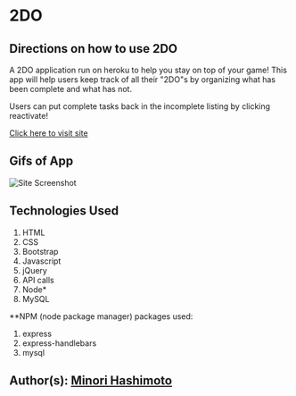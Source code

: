# 2DO

## Directions on how to use 2DO
A 2DO application run on heroku to help you stay on top of your game! This app will help users keep track of all their "2DO"s by organizing what has been complete and what has not. 

Users can put complete tasks back in the incomplete listing by clicking reactivate! 

[Click here to visit site](https://tasks-2do.herokuapp.com/)


## Gifs of App
![Site Screenshot](public/assets/images/siteImages/site.gif)

## Technologies Used
1. HTML 
2. CSS
3. Bootstrap
4. Javascript
5. jQuery
6. API calls
7. Node*
8. MySQL

**NPM (node package manager) packages used: 
1. express
2. express-handlebars
3. mysql

## Author(s): [Minori Hashimoto](https://github.com/minori-fh)